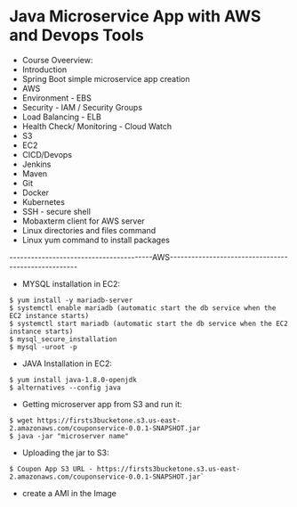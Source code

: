 # Java Microservice App with AWS and Devops Tools
 - Course Oveerview:
- Introduction
- Spring Boot simple microservice app creation
- AWS
- Environment - EBS
- Security - IAM / Security Groups
- Load Balancing - ELB
- Health Check/ Monitoring - Cloud Watch
- S3
- EC2
- CICD/Devops
- Jenkins
- Maven  
- Git
- Docker
- Kubernetes
- SSH - secure shell
- Mobaxterm client for AWS server
- Linux directories and files command 
- Linux yum command to install packages

----------------------------------------AWS----------------------------------------------------
- MYSQL installation in EC2:

```
$ yum install -y mariadb-server
$ systemctl enable mariadb (automatic start the db service when the EC2 instance starts)
$ systemctl start mariadb (automatic start the db service when the EC2 instance starts)
$ mysql_secure_installation
$ mysql -uroot -p
```

   - JAVA Installation in EC2:
        
```
$ yum install java-1.8.0-openjdk
$ alternatives --config java 
```

   - Getting microserver app from S3 and run it:
        
```
$ wget https://firsts3bucketone.s3.us-east-2.amazonaws.com/couponservice-0.0.1-SNAPSHOT.jar
$ java -jar "microserver name"
```

   - Uploading the jar to S3:

```
$ Coupon App S3 URL - https://firsts3bucketone.s3.us-east-2.amazonaws.com/couponservice-0.0.1-SNAPSHOT.jar`
```
   - create a AMI in the Image 
